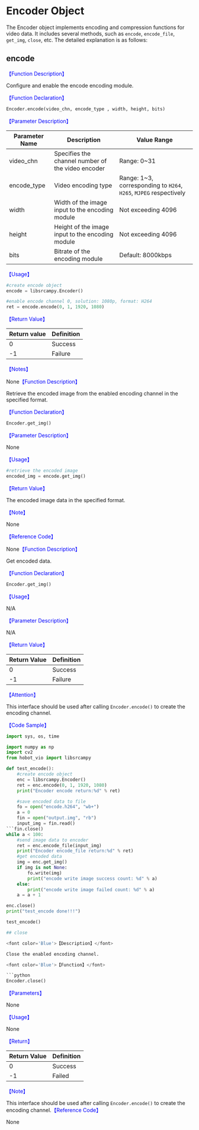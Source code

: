 # Encoder Object

The Encoder object implements encoding and compression functions for video data. It includes several methods, such as `encode`, `encode_file`, `get_img`, `close`, etc. The detailed explanation is as follows:

## encode

<font color='Blue'>【Function Description】</font>

Configure and enable the encode encoding module.

<font color='Blue'>【Function Declaration】</font>

```python
Encoder.encode(video_chn, encode_type , width, height, bits)
```

<font color='Blue'>【Parameter Description】</font>  

| Parameter Name | Description | Value Range |
| --------- | --------------- | ------------------- |
| video_chn | Specifies the channel number of the video encoder | Range: 0~31 |
| encode_type    | Video encoding type  | Range: 1~3, corresponding to `H264`, `H265`, `MJPEG` respectively |
| width     | Width of the image input to the encoding module     | Not exceeding 4096              |
| height    | Height of the image input to the encoding module      | Not exceeding 4096              |
| bits      | Bitrate of the encoding module         | Default: 8000kbps         |

<font color='Blue'>【Usage】</font>

```python
#create encode object
encode = libsrcampy.Encoder()

#enable encode channel 0, solution: 1080p, format: H264
ret = encode.encode(0, 1, 1920, 1080)
```

<font color='Blue'>【Return Value】</font>  

| Return value | Definition |                 
| ------ | ----- |
| 0      | Success  |
| -1    | Failure   |

<font color='Blue'>【Notes】</font>

None<font color='Blue'>【Function Description】</font>

Retrieve the encoded image from the enabled encoding channel in the specified format.

<font color='Blue'>【Function Declaration】</font> 

```python
Encoder.get_img()
```

<font color='Blue'>【Parameter Description】</font>  

None

<font color='Blue'>【Usage】</font> 

```python
#retrieve the encoded image
encoded_img = encode.get_img()
```

<font color='Blue'>【Return Value】</font>  

The encoded image data in the specified format.

<font color='Blue'>【Note】</font> 

None

<font color='Blue'>【Reference Code】</font>  

None<font color='blue'>【Function Description】</font>

Get encoded data.

<font color='blue'>【Function Declaration】</font>  

```python
Encoder.get_img()
```

<font color='blue'>【Usage】</font> 

N/A

<font color='blue'>【Parameter Description】</font>  

N/A

<font color='blue'>【Return Value】</font>  

| Return Value | Definition |                 
| ------ | ----- |
| 0      | Success  |
| -1    | Failure   |

<font color='blue'>【Attention】</font> 

This interface should be used after calling `Encoder.encode()` to create the encoding channel.

<font color='blue'>【Code Sample】</font>  

```python
import sys, os, time

import numpy as np
import cv2
from hobot_vio import libsrcampy

def test_encode():
    #create encode object
    enc = libsrcampy.Encoder()
    ret = enc.encode(0, 1, 1920, 1080)
    print("Encoder encode return:%d" % ret)

    #save encoded data to file
    fo = open("encode.h264", "wb+")
    a = 0
    fin = open("output.img", "rb")
    input_img = fin.read()
```fin.close()
while a < 100:
    #send image data to encoder
    ret = enc.encode_file(input_img)
    print("Encoder encode_file return:%d" % ret)
    #get encoded data
    img = enc.get_img()
    if img is not None:
        fo.write(img)
        print("encode write image success count: %d" % a)
    else:
        print("encode write image failed count: %d" % a)
    a = a + 1

enc.close()
print("test_encode done!!!")

test_encode()

## close

<font color='Blue'>【Description】</font>

Close the enabled encoding channel.

<font color='Blue'>【Function】</font>  

```python
Encoder.close()
```

<font color='Blue'>【Parameters】</font>  

None

<font color='Blue'>【Usage】</font> 

None

<font color='Blue'>【Return】</font>  

| Return Value | Definition |
| ------ | ----- |
| 0      | Success  |
| -1    | Failed   |

<font color='Blue'>【Note】</font> 

This interface should be used after calling `Encoder.encode()` to create the encoding channel.<font color='Blue'>【Reference Code】</font>

None